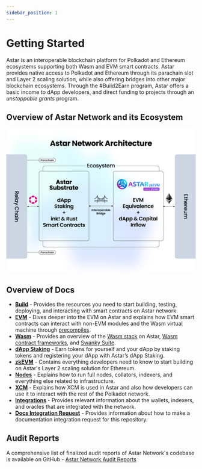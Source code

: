 ```yaml
---
sidebar_position: 1
---
```



# Getting Started

Astar is an interoperable blockchain platform for Polkadot and Ethereum ecosystems supporting both Wasm and EVM smart contracts. Astar provides native access to Polkadot and Ethereum through its parachain slot and Layer 2 scaling solution, while also offering bridges into other major blockchain ecosystems. Through the #Build2Earn program, Astar offers a basic income to dApp developers, and direct funding to projects through an *unstoppable grants* program.

## Overview of Astar Network and its Ecosystem

![Astar networks](learn/img/fig4.jpg)

## Overview of Docs

- [**Build**](/docs/build) - Provides the resources you need to start building, testing, deploying, and interacting with smart contracts on Astar network.
- [**EVM**](/docs/build/evm) - Dives deeper into the EVM on Astar and explains how EVM smart contracts can interact with non-EVM modules and the Wasm virtual machine through [precompiles](https://docs.astar.network/docs/build/EVM/precompiless/).
- [**Wasm**](/docs/build/wasm) - Provides an overview of the [Wasm stack](https://docs.astar.network/docs/build/wasm/smart-contract-wasm) on Astar, [Wasm contract frameworks](/docs/build/wasm/dsls), and [Swanky Suite](/docs/build/wasm/swanky-suite/).
- [**dApp Staking**](/docs/learn/dapp-staking/) - Earn tokens for yourself and your dApp by staking tokens and registering your dApp with Astar’s dApp Staking.
- [**zkEVM**](/docs/build/zkEVM) - Contains everything developers need to know to start building on Astar's Layer 2 scaling solution for Ethereum.
- [**Nodes**](/docs/build/nodes) - Explains how to run full nodes, collators, indexers, and everything else related to infrastructure.
- [**XCM**](/docs/learn/interoperability/xcm) - Explains how XCM is used in Astar and also how developers can use it to interact with the rest of the Polkadot network.
- [**Integrations**](/docs/build/integrations/) - Provides relevant information about the wallets, indexers, and oracles that are integrated with the network.
- [**Docs Integration Request**](https://github.com/AstarNetwork/astar-docs/blob/main/docs-integration-request.md) - Provides information about how to make a documentation integration request for this repository. 

## Audit Reports

A comprehensive list of finalized audit reports of Astar Network's codebase is available on GitHub - [Astar Network Audit Reports](https://github.com/AstarNetwork/Auditss)
